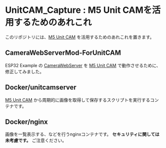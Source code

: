 # UnitCAM_Capture : M5 Unit CAMを活用するためのあれこれ

このリポジトリには、[M5 Unit CAM](https://docs.m5stack.com/en/unit/unit_cam) を活用するためのあれこれを置きます。

## CameraWebServerMod-ForUnitCAM

ESP32 Example の [CameraWebServer](https://github.com/espressif/arduino-esp32/tree/master/libraries/ESP32/examples/Camera/CameraWebServer) を [M5 Unit CAM](https://docs.m5stack.com/en/unit/unit_cam) で動作させるために、修正してみました。

## Docker/unitcamserver

[M5 Unit CAM](https://docs.m5stack.com/en/unit/unit_cam) から周期的に画像を取得して保存するスクリプトを実行するコンテナです。

## Docker/nginx

画像を一覧表示する、などを行うnginxコンテナです。 **セキュリティに関しては未考慮です。** ご注意ください。
